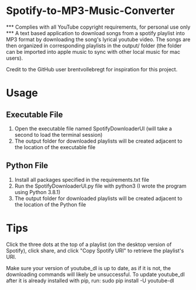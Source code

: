 # Spotify-to-MP3-Music-Converter
*** Complies with all YouTube copyright requirements, for personal use only ***
A text based application to download songs from a spotify playlist into MP3 format by downloading the song's lyrical youtube video. The songs are then organized in corresponding playlists in the output/ folder (the folder can be imported into apple music to sync with other local music for mac users).

Credit to the GitHub user brentvollebregt for inspiration for this project.

# Usage

## Executable File

1. Open the executable file named SpotifyDownloaderUI (will take a second to load the terminal session)
2. The output folder for downloaded playlists will be created adjacent to the location of the executable file

## Python File

1. Install all packages specified in the requirements.txt file
2. Run the SpotifyDownloaderUI.py file with python3 (I wrote the program using Python 3.8.1)
3. The output folder for downloaded playlists will be created adjacent to the location of the Python file

# Tips

Click the three dots at the top of a playlist (on the desktop version of Spotify), click share, and click "Copy Spotify URI" to retrieve the playlist's URI.

Make sure your version of youtube_dl is up to date, as if it is not, the downloading commands will likely be unsuccessful. To update youtube_dl after it is already installed with pip, run: sudo pip install -U youtube-dl
